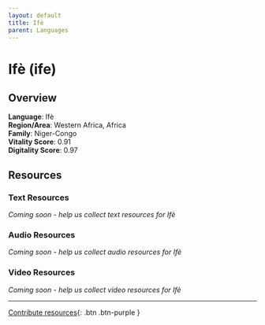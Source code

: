 ```yaml
---
layout: default
title: Ifè
parent: Languages
---
```


# Ifè (ife)

## Overview

**Language**: Ifè  
**Region/Area**: Western Africa, Africa  
**Family**: Niger-Congo  
**Vitality Score**: 0.91  
**Digitality Score**: 0.97  

## Resources

### Text Resources
*Coming soon - help us collect text resources for Ifè*

### Audio Resources
*Coming soon - help us collect audio resources for Ifè*

### Video Resources
*Coming soon - help us collect video resources for Ifè*

---

[Contribute resources](https://fairtrain.github.io/){: .btn .btn-purple }

